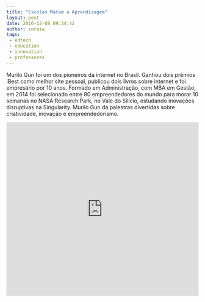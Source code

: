 ```yaml
---
title: "Escolas Matam a Aprendizagem"
layout: post
date: 2016-12-08 09:34:42
author: soraia
tags: 
 - edtech 
 - education 
 - innovation
 - professores
---
```


Murilo Gun foi um dos pioneiros da internet no Brasil. Ganhou dois prêmios iBest como melhor site pessoal, publicou dois livros sobre internet e foi empresário por 10 anos. Formado em Administração, com MBA em Gestão, em 2014 foi selecionado entre 80 empreendedores do mundo para morar 10 semanas no NASA Research Park, no Vale do Silício, estudando inovações disruptivas na Singularity. Murilo Gun dá palestras divertidas sobre criatividade, inovação e empreendedorismo.

<iframe 
  width="100%" 
  height="455" 
  src="http://www.youtube.com/embed/WauIURFTpEc" 
  frameborder="0" 
  allowfullscreen>
</iframe>